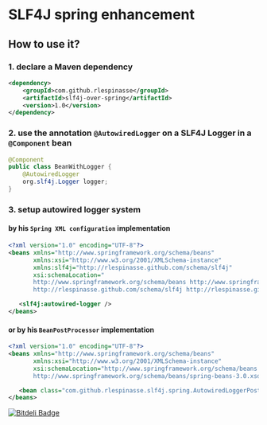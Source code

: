# SLF4J spring enhancement
## How to use it?
### 1. declare a Maven dependency
```xml
<dependency>
    <groupId>com.github.rlespinasse</groupId>
    <artifactId>slf4j-over-spring</artifactId>
    <version>1.0</version>
</dependency>
```
### 2. use the annotation `@AutowiredLogger` on a SLF4J Logger in a `@Component` bean
```java
@Component
public class BeanWithLogger {
    @AutowiredLogger
    org.slf4j.Logger logger;
}
```

### 3. setup autowired logger system
#### by his `Spring XML configuration` implementation
```xml
<?xml version="1.0" encoding="UTF-8"?>
<beans xmlns="http://www.springframework.org/schema/beans"
       xmlns:xsi="http://www.w3.org/2001/XMLSchema-instance"
       xmlns:slf4j="http://rlespinasse.github.com/schema/slf4j"
       xsi:schemaLocation="
       http://www.springframework.org/schema/beans http://www.springframework.org/schema/beans/spring-beans-3.0.xsd
       http://rlespinasse.github.com/schema/slf4j http://rlespinasse.github.com/schema/slf4j/slf4j.xsd">

   <slf4j:autowired-logger />
</beans>
```

#### or by his `BeanPostProcessor` implementation
```xml
<?xml version="1.0" encoding="UTF-8"?>
<beans xmlns="http://www.springframework.org/schema/beans"
       xmlns:xsi="http://www.w3.org/2001/XMLSchema-instance"
       xsi:schemaLocation="http://www.springframework.org/schema/beans 
       http://www.springframework.org/schema/beans/spring-beans-3.0.xsd">

   <bean class="com.github.rlespinasse.slf4j.spring.AutowiredLoggerPostProcessor"/>
</beans>
```

[![Bitdeli Badge](https://d2weczhvl823v0.cloudfront.net/rlespinasse/slf4j-over-spring/trend.png)](https://bitdeli.com/free "Bitdeli Badge")

